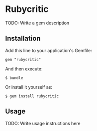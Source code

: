 # Rubycritic

TODO: Write a gem description

## Installation

Add this line to your application's Gemfile:

    gem "rubycritic"

And then execute:

    $ bundle

Or install it yourself as:

    $ gem install rubycritic

## Usage

TODO: Write usage instructions here
